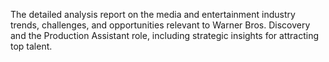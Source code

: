 The detailed analysis report on the media and entertainment industry trends, challenges, and opportunities relevant to Warner Bros. Discovery and the Production Assistant role, including strategic insights for attracting top talent.